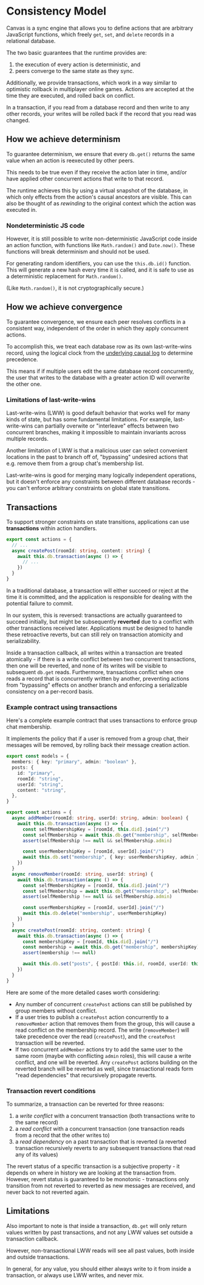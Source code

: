 # Consistency Model

Canvas is a sync engine that allows you to define actions that are arbitrary JavaScript functions, which freely `get`, `set`, and `delete` records in a relational database.

The two basic guarantees that the runtime provides are:

1. the execution of every action is deterministic, and
2. peers converge to the same state as they sync.

Additionally, we provide transactions, which work in a way similar to optimistic rollback in multiplayer online games. Actions are accepted at the time they are executed, and rolled back on conflict.

In a transaction, if you read from a database record and then write to any other records, your writes will be rolled back if the record that you read was changed.

## How we achieve determinism

To guarantee determinism, we ensure that every `db.get()` returns the same value when an action is reexecuted by other peers.

This needs to be true even if they receive the action later in time, and/or have applied other concurrent actions that write to that record.

The runtime achieves this by using a virtual snapshot of the database, in which only effects from the action's causal ancestors are visible. This can also be thought of as *rewinding* to the original context which the action was executed in.

### Nondeterministic JS code

However, it is still possible to write non-deterministic JavaScript code inside an action function, with functions like `Math.random()` and `Date.now()`. These functions will break determinism and should not be used.

For generating random identifiers, you can use the `this.db.id()` function. This will generate a new hash every time it is called, and it is safe to use as a deterministic replacement for `Math.random()`.

(Like `Math.random()`, it is not cryptographically secure.)

## How we achieve convergence

To guarantee convergence, we ensure each peer resolves conflicts in a consistent way, independent of the order in which they apply concurrent actions.

To accomplish this, we treat each database row as its own last-write-wins record, using the logical clock from the [underlying causal log](/api/gossiplog) to determine precedence.

This means if if multiple users edit the same database record concurrently, the user that writes to the database with a greater action ID will overwrite the other one.

### Limitations of last-write-wins

Last-write-wins (LWW) is good default behavior that works well for many kinds of state, but has some fundamental limitations. For example, last-write-wins can partially overwite or "interleave" effects between two concurrent branches, making it impossible to maintain invariants across multiple records.

Another limitation of LWW is that a malicious user can select convenient locations in the past to branch off of, "bypassing" undesired actions that e.g. remove them from a group chat's membership list.

Last-write-wins is good for merging many logically independent operations, but it doesn't enforce any constraints between different database records - you can't enforce arbitrary constraints on global state transitions.

## Transactions

To support stronger constraints on state transitions, applications can use **transactions** within action handlers.

```ts
export const actions = {
  // ...
  async createPost(roomId: string, content: string) {
    await this.db.transaction(async () => {
      // ...
    })
  }
}
```

In a traditional database, a transaction will either succeed or reject at the time it is committed, and the application is responsible for dealing with the potential failure to commit.

In our system, this is reversed: transactions are actually guaranteed to succeed initially, but might be subsequently **reverted** due to a conflict with other transactions received later. Applications must be designed to handle these retroactive reverts, but can still rely on transaction atomicity and serializability.

Inside a transaction callback, all writes within a transaction are treated atomically - if there is a write conflict between two concurrent transactions, then one will be reverted, and none of its writes will be visible to subsequent `db.get` reads. Furthermore, transactions conflict when one reads a record that is concurrently written by another, preventing actions from "bypassing" effects on another branch and enforcing a serializable consistency on a per-record basis.

### Example contract using transactions

Here's a complete example contract that uses transactions to enforce group chat membership.

It implements the policy that if a user is removed from a group chat, their messages will be removed, by rolling back their message creation action.

```ts
export const models = {
  members: { key: "primary", admin: "boolean" },
  posts: {
    id: "primary",
    roomId: "string",
    userId: "string",
    content: "string",
  },
}

export const actions = {
  async addMember(roomId: string, userId: string, admin: boolean) {
    await this.db.transaction(async () => {
      const selfMembershipKey = [roomId, this.did].join("/")
      const selfMembership = await this.db.get("membership", selfMembershipKey)
      assert(selfMembership !== null && selfMembership.admin)

      const userMembershipKey = [roomId, userId].join("/")
      await this.db.set("membership", { key: userMembershipKey, admin })
    })
  }
  async removeMember(roomId: string, userId: string) {
    await this.db.transaction(async () => {
      const selfMembershipKey = [roomId, this.did].join("/")
      const selfMembership = await this.db.get("membership", selfMembershipKey)
      assert(selfMembership !== null && selfMembership.admin)

      const userMembershipKey = [roomId, userId].join("/")
      await this.db.delete("membership", userMembershipKey)
    })
  }
  async createPost(roomId: string, content: string) {
    await this.db.transaction(async () => {
      const membershipKey = [roomId, this.did].join("/")
      const membership = await this.db.get("membership", membershipKey)
      assert(membership !== null)

      await this.db.set("posts", { postId: this.id, roomId, userId: this.did, content })
    })
  }
}
```

Here are some of the more detailed cases worth considering:

- Any number of concurrent `createPost` actions can still be published by group members without conflict.
- If a user tries to publish a `createPost` action concurrently to a `removeMember` action that removes them from the group, this will cause a read conflict on the membership record. The write (`removeMember`) will take precedence over the read (`createPost`), and the `createPost` transaction will be reverted.
- If two concurrent `addMember` actions try to add the same user to the same room (maybe with conflicting `admin` roles), this will cause a write conflict, and one will be reverted. Any `createPost` actions building on the reverted branch will be reverted as well, since transactional reads form "read dependencies" that recursively propagate reverts.

### Transaction revert conditions

To summarize, a transaction can be reverted for three reasons:

1. a _write conflict_ with a concurrent transaction (both transactions write to the same record)
2. a _read conflict_ with a concurrent transaction (one transaction reads from a record that the other writes to)
3. a _read dependency_ on a past transaction that is reverted (a reverted transaction recursively reverts to any subsequent transactions that read any of its values)

The revert status of a specific transaction is a subjective property - it depends on where in history we are looking at the transaction from. However, revert status is guaranteed to be monotonic - transactions only transition from not reverted to reverted as new messages are received, and never back to not reverted again.

## Limitations

Also important to note is that inside a transaction, `db.get` will only return values written by past transactions, and not any LWW values set outside a transaction callback.

However, non-transactional LWW reads will see all past values, both inside and outside transactions.

In general, for any value, you should either always write to it from inside a transaction, or always use LWW writes, and never mix.
